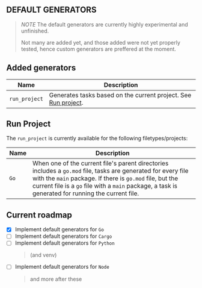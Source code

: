 ## DEFAULT GENERATORS

> _NOTE_ The default generators are currently highly experimental and unfinished.
>
> Not many are added yet, and those added were not yet properly tested, hence
> custom generators are preffered at the moment.

## Added generators

| Name          | Description                                                                    |
| ------------- | ------------------------------------------------------------------------------ |
| `run_project` | Generates tasks based on the current project. See [Run project](#run-project). |

## Run Project

The `run_project` is currently available for the following filetypes/projects:

| Name | Description                                                                                                                                                                                                                                                                     |
| ---- | ------------------------------------------------------------------------------------------------------------------------------------------------------------------------------------------------------------------------------------------------------------------------------- |
| `Go` | When one of the current file's parent directories includes a `go.mod` file, tasks are generated for every file with the `main` package. If there is `go.mod` file, but the current file is a `go` file with a `main` package, a task is generated for running the current file. |

## Current roadmap

- [x] Implement default generators for `Go`
- [ ] Implement default generators for `Cargo`
- [ ] Implement default generators for `Python`
  > (and venv)
- [ ] Implement default generators for `Node`
  > and more after these
